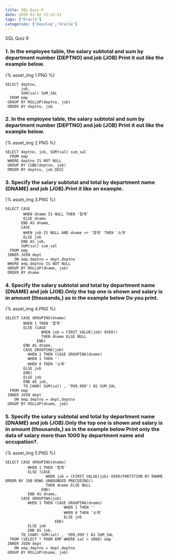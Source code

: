 ```yaml
---
title: SQL-Quiz-9
date: 2020-01-02 22:32:51
tags: ["Oracle"]
categories: ["Develop","Oracle"]
---
```


SQL Quiz 9

<!-- more -->

### 1. In the employee table, the salary subtotal and sum by department number (DEPTNO) and job (JOB) Print it out like the example below.
{% asset_img 1.PNG %}

~~~
SELECT deptno,
       job,
       SUM(sal) SUM_SAL
  FROM emp
 GROUP BY ROLLUP(deptno, job)
 ORDER BY deptno, job
~~~

### 2. In the employee table, the salary subtotal and sum by department number (DEPTNO) and job (JOB) Print it out like the example below.
{% asset_img 2.PNG %}

~~~
SELECT deptno, job, SUM(sal) sum_sal
  FROM emp
 WHERE deptno IS NOT NULL
 GROUP BY CUBE(deptno, job)
 ORDER BY deptno, job DESC
~~~

### 3. Specify the salary subtotal and total by department name (DNAME) and job (JOB).Print it like an example.
{% asset_img 3.PNG %}

~~~
SELECT CASE
        WHEN dname IS NULL THEN '합계'
        ELSE dname
       END AS dname,
       CASE
        WHEN job IS NULL AND dname <> '합계' THEN '소계'
        ELSE job
       END AS job,
       SUM(sal) sum_sal
  FROM emp
 INNER JOIN dept
    ON emp.deptno = dept.deptno
 WHERE emp.deptno IS NOT NULL
 GROUP BY ROLLUP(dname, job)
 ORDER BY dname
~~~

### 4. Specify the salary subtotal and total by department name (DNAME) and job (JOB).Only the top one is shown and salary is in amount (thousands,) as in the example below Do you print.
{% asset_img 4.PNG %}

~~~
SELECT CASE GROUPING(dname)
        WHEN 1 THEN '합계'
        ELSE (CASE
                WHEN job = FIRST_VALUE(job) OVER()
                THEN dname ELSE NULL
              END)
        END AS dname,
        CASE GROUPING(job)
          WHEN 1 THEN (CASE GROUPING(dname)
          WHEN 1 THEN ''
          WHEN 0 THEN '소계'
        ELSE job
        END)
        ELSE job
        END AS job,
        TO_CHAR( SUM(sal) , '999,999') AS SUM_SAL
  FROM emp
 INNER JOIN dept
    ON emp.deptno = dept.deptno
 GROUP BY ROLLUP(dname, job)
~~~

### 5. Specify the salary subtotal and total by department name (DNAME) and job (JOB).Only the top one is shown and salary is in amount (thousands,) as in the example below Print only the data of salary more than 1000 by department name and occupation?.
{% asset_img 5.PNG %}

~~~
SELECT CASE GROUPING(dname)
          WHEN 1 THEN '합계'
          ELSE (CASE
                  WHEN job = (FIRST_VALUE(job) OVER(PARTITION BY DNAME ORDER BY JOB ROWS UNBOUNDED PRECEDING))
                  THEN dname ELSE NULL
                END)
          END AS dname,
       CASE GROUPING(job)
          WHEN 1 THEN (CASE GROUPING(dname)
                          WHEN 1 THEN ''
                          WHEN 0 THEN '소계'
                          ELSE job
                      END)
          ELSE job
          END AS job,
       TO_CHAR( SUM(sal) , '999,999') AS SUM_SAL
  FROM (SELECT * FROM EMP WHERE sal > 1000) emp
 INNER JOIN dept
    ON emp.deptno = dept.deptno
 GROUP BY ROLLUP(dname, job)
~~~
